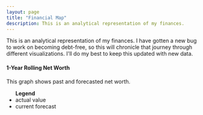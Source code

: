 ```yaml
---
layout: page
title: "Financial Map"
description: This is an analytical representation of my finances.
---
```


This is an analytical representation of my finances.
I have gotten a new bug to work on becoming debt-free, so this will chronicle that journey through different visualizations.
I'll do my best to keep this updated with new data.

#### 1-Year Rolling Net Worth
This graph shows past and forecasted net worth.

<ul id="legend">
  <strong>Legend</strong>
  <li class="actual"><span> </span> actual value</li>
  <li class="current"><span> </span> current forecast</li>
</ul>

<div id="graphs"></div>

<link rel="stylesheet" type="text/css" href="graphs.css">
<script
  src="https://code.jquery.com/jquery-3.2.1.min.js"
  integrity="sha256-hwg4gsxgFZhOsEEamdOYGBf13FyQuiTwlAQgxVSNgt4="
  crossorigin="anonymous"></script>
<script src="https://d3js.org/d3.v3.min.js"></script>
<script src="https://d3js.org/d3-queue.v3.min.js"></script>
<script src="graphs.js"></script>
